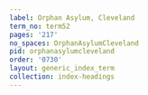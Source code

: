 ```yaml
---
label: Orphan Asylum, Cleveland
term_no: term52
pages: '217'
no_spaces: OrphanAsylumCleveland
pid: orphanasylumcleveland
order: '0730'
layout: generic_index_term
collection: index-headings
---
```

